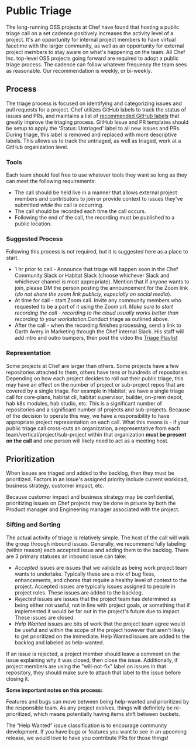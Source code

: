 # Public Triage

The long-running OSS projects at Chef have found that hosting a public triage call on a set cadence positively increases the activity level of a project. It's an opportunity for internal project members to have virtual facetime with the larger community, as well as an opportunity for external project members to stay aware on what's happening on the team. All Chef Inc. top-level OSS projects going forward are required to adopt a public triage process. The cadence can follow whatever frequency the team sees as reasonable. Our recommendation is weekly, or bi-weekly.

## Process

The triage process is focused on identifying and categorizing issues and pull requests for a project. Chef utilizes GitHub labels to track the status of issues and PRs, and maintains a list of [recommended GitHub labels](../repo-management/github-labels.md) that greatly improve the triaging process. GitHub Issue and PR templates should be setup to apply the 'Status: Untriaged' label to all new issues and PRs. During triage, this label is removed and replaced with more descriptive labels. This allows us to track the untriaged, as well as triaged, work at a GitHub organization level.

### Tools

Each team should feel free to use whatever tools they want so long as they can meet the following requirements:
  - The call should be held live in a manner that allows external project members and contributors to join or provide context to issues they've submitted _while_ the call is occurring.
  - The call should be recorded each time the call occurs.
  - Following the end of the call, the recording must be published to a public location.

### Suggested Process

Following this process is not required, but it is suggested here as a place to start.

- 1 hr prior to call - Announce that triage will happen soon in the Chef Community Slack or Habitat Slack (choose whichever Slack and whichever channel is most appropriate). Mention that if anyone wants to join, please DM the person posting the announcement for the Zoom link (_do not share the zoom link publicly, especially on social media_).
- At time for call - start Zoom call. Invite any community members who requested to be a part of it using the Zoom url. _Make sure to start recording the call - recording to the cloud usually works better than recording to your workstation_.Conduct triage as outlined above.
- After the call - when the recording finishes processing, send a link to Garth Avery in Marketing through the Chef internal Slack. His staff will add intro and outro bumpers, then post the video the [Triage Playlist]()

### Representation

Some projects at Chef are larger than others. Some projects have a few repositories attached to them, others have tens or hundreds of repositories. Depending on how each project decides to roll out their public triage, this may have an effect on the number of project or sub-project repos that are covered by a single triage. For example in Habitat, we have a single triage call for core-plans, habitat cli, habitat supervisor, builder, on-prem depot, hab k8s modules, hab studio, etc. This is a significant number of repositories and a significant number of projects and sub-projects. Because of the decision to operate this way, we have a responsibility to have appropriate project representation on each call. What this means is - if your public triage call cross-cuts an organization, a representative from each team/vertical/project/sub-project within that organization **must be present on the call** and one person will likely need to act as a meeting host.

## Prioritization

When issues are triaged and added to the backlog, then they must be prioritized. Factors in an issue's assigned priority include current workload, business strategy, customer impact, etc.

Because customer impact and business strategy may be confidential, prioritizing issues on Chef projects may be done in private by both the Product manager and Engineering manager associated with the project.

### Sifting and Sorting

The actual activity of triage is relatively simple. The host of the call will walk the group through inbound issues. Generally, we recommend fully labeling (within reason) each accepted issue and adding them to the backlog. There are 3 primary statuses an inbound issue can take:
  - _Accepted_ issues are issues that we validate as being work project team wants to undertake. Typically these are a mix of bug fixes, enhancements, and chores that require a healthy level of context to the project. Accepted issues are typically issues assigned to people in project roles. These issues are added to the backlog.
  - _Rejected_ issues are issues that the project team has determined as being either not useful, not in line with project goals, or something that if implemented it would be far out in the project's future due to impact. These issues are closed.
  - _Help Wanted_ issues are bits of work that the project team agree would be useful and within the scope of the project however that aren't likely to get prioritized on the immediate. Help Wanted issues are added to the backlog and labeled as help-wanted.

If an issue is rejected, a project member should leave a comment on the issue explaining why it was closed, then close the issue. Additionally, if project members are using the "will-not-fix" label on issues in that repository, they should make sure to attach that label to the issue before closing it.

**Some important notes on this process:**

Features and bugs can move between being help-wanted and prioritized by the responsible team. As any project evolves, things will definitely be re-prioritized, which means potentially having items shift between buckets.

The “Help Wanted” issue classification is to encourage community development. If you have bugs or features you want to see in an upcoming release, we would love to have you contribute PRs for those things!
